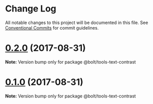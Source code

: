 # Change Log

All notable changes to this project will be documented in this file.
See [Conventional Commits](https://conventionalcommits.org) for commit guidelines.

<a name="0.2.0"></a>
# [0.2.0](https://github.com/bolt-design-system/bolt/tree/master/packages/tools-text-contrast/compare/@bolt/tools-text-contrast@0.1.0...@bolt/tools-text-contrast@0.2.0) (2017-08-31)




**Note:** Version bump only for package @bolt/tools-text-contrast

<a name="0.1.0"></a>
# [0.1.0](https://github.com/bolt-design-system/bolt/tree/master/packages/tools-text-contrast/compare/@bolt/tools-text-contrast@0.1.0...@bolt/tools-text-contrast@0.1.0) (2017-08-31)




**Note:** Version bump only for package @bolt/tools-text-contrast
